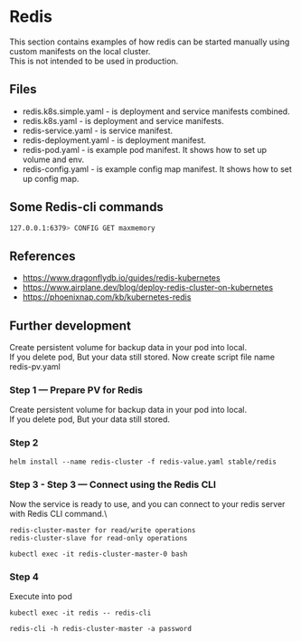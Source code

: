 # Redis

This section contains examples of how redis can be started manually using custom manifests on the local cluster. \
This is not intended to be used in production.

## Files

- redis.k8s.simple.yaml - is deployment and service manifests combined.
- redis.k8s.yaml - is deployment and service manifests.
- redis-service.yaml - is service manifest.
- redis-deployment.yaml - is deployment manifest.
- redis-pod.yaml - is example pod manifest. It shows how to set up volume and env.
- redis-config.yaml - is example config map manifest. It shows how to set up config map.

## Some Redis-cli commands

```bash
127.0.0.1:6379> CONFIG GET maxmemory
```

## References

- https://www.dragonflydb.io/guides/redis-kubernetes
- https://www.airplane.dev/blog/deploy-redis-cluster-on-kubernetes
- https://phoenixnap.com/kb/kubernetes-redis

## Further development

Create persistent volume for backup data in your pod into local. \
If you delete pod, But your data still stored. Now create script file name redis-pv.yaml

### Step 1 — Prepare PV for Redis
Create persistent volume for backup data in your pod into local. \
If you delete pod, But your data still stored.

### Step 2
```shell
helm install --name redis-cluster -f redis-value.yaml stable/redis
```

### Step 3 - Step 3 — Connect using the Redis CLI
Now the service is ready to use, and you can connect to your redis server with Redis CLI command.\

```
redis-cluster-master for read/write operations
redis-cluster-slave for read-only operations
```

```shell
kubectl exec -it redis-cluster-master-0 bash
```

### Step 4
Execute into pod
```shell
kubectl exec -it redis -- redis-cli
```

```
redis-cli -h redis-cluster-master -a password
```
